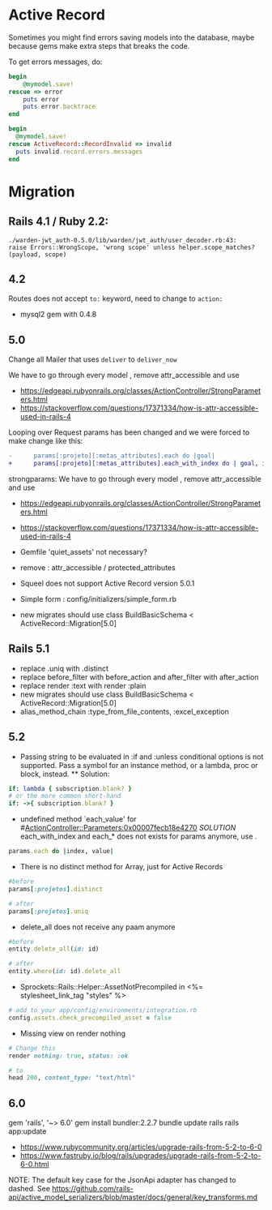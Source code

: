 
# Active Record

Sometimes you might find errors saving models into the database, maybe because gems make extra steps that breaks the code.

To get errors messages, do:

```rb
begin 
    @mymodel.save!
rescue => error
    puts error
    puts error.backtrace
end

begin
  @mymodel.save! 
rescue ActiveRecord::RecordInvalid => invalid
  puts invalid.record.errors.messages
end
```


# Migration


## Rails 4.1 / Ruby 2.2:

```
./warden-jwt_auth-0.5.0/lib/warden/jwt_auth/user_decoder.rb:43:        raise Errors::WrongScope, 'wrong scope' unless helper.scope_matches?(payload, scope)
```

## 4.2

Routes does not accept `to:` keyword, need to change to `action:`

* mysql2 gem with 0.4.8
## 5.0

Change all  Mailer that uses `deliver` to `deliver_now`


We have to go through every model , remove attr_accessible and use 
* https://edgeapi.rubyonrails.org/classes/ActionController/StrongParameters.html
* https://stackoverflow.com/questions/17371334/how-is-attr-accessible-used-in-rails-4

Looping over Request params has been changed and we were forced to make change like this:

```diff
-      params[:projeto][:metas_attributes].each do |goal|
+      params[:projeto][:metas_attributes].each_with_index do | goal, index|
```

strongparams: We have to go through every model , remove attr_accessible and use 
* https://edgeapi.rubyonrails.org/classes/ActionController/StrongParameters.html
* https://stackoverflow.com/questions/17371334/how-is-attr-accessible-used-in-rails-4


* Gemfile 'quiet_assets' not necessary?

* remove : attr_accessible /  protected_attributes
* Squeel does not support Active Record version 5.0.1 
* Simple form : config/initializers/simple_form.rb
* new migrates should use class BuildBasicSchema < ActiveRecord::Migration[5.0]


## Rails 5.1

* replace .uniq with .distinct
* replace before_filter with before_action and after_filter with after_action
* replace render :text with render :plain
* new migrates should use class BuildBasicSchema < ActiveRecord::Migration[5.0]
* alias_method_chain :type_from_file_contents, :excel_exception

## 5.2

* Passing string to be evaluated in :if and :unless conditional options is not supported. Pass a symbol for an instance method, or a lambda, proc or block, instead.
** Solution:

```ruby
if: lambda { subscription.blank? }
# or the more common short-hand
if: ->{ subscription.blank? }
```

* undefined method `each_value' for #<ActionController::Parameters:0x00007fecb18e4270>
*SOLUTION* each_with_index and each_* does not exists for params anymore, use .
```ruby
params.each do |index, value| 
```

* There is no distinct method for Array, just for Active Records
```ruby
#before
params[:projetos].distinct  

# after
params[:projetos].uniq
```


* delete_all does not receive any paam anymore
```ruby
#before
entity.delete_all(id: id)

# after
entity.where(id: id).delete_all
```

* Sprockets::Rails::Helper::AssetNotPrecompiled in <%= stylesheet_link_tag "styles" %>
```ruby
# add to your app/config/environments/integration.rb
config.assets.check_precompiled_asset = false
```

* Missing view on render nothing 
```ruby
# Change this
render nothing: true, status: :ok

# to
head 200, content_type: "text/html"
```

## 6.0

gem 'rails', '~> 6.0'
gem install bundler:2.2.7
bundle update rails
rails app:update

* https://www.rubycommunity.org/articles/upgrade-rails-from-5-2-to-6-0
* https://www.fastruby.io/blog/rails/upgrades/upgrade-rails-from-5-2-to-6-0.html

NOTE: The default key case for the JsonApi adapter has changed to dashed.
See https://github.com/rails-api/active_model_serializers/blob/master/docs/general/key_transforms.md
